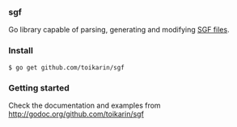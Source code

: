 ### sgf

Go library capable of parsing, generating and modifying [SGF files](http://www.red-bean.com/sgf/).

### Install

    $ go get github.com/toikarin/sgf

### Getting started

Check the documentation and examples from http://godoc.org/github.com/toikarin/sgf
